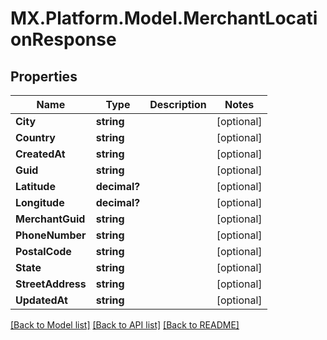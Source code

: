 # MX.Platform.Model.MerchantLocationResponse

## Properties

Name | Type | Description | Notes
------------ | ------------- | ------------- | -------------
**City** | **string** |  | [optional] 
**Country** | **string** |  | [optional] 
**CreatedAt** | **string** |  | [optional] 
**Guid** | **string** |  | [optional] 
**Latitude** | **decimal?** |  | [optional] 
**Longitude** | **decimal?** |  | [optional] 
**MerchantGuid** | **string** |  | [optional] 
**PhoneNumber** | **string** |  | [optional] 
**PostalCode** | **string** |  | [optional] 
**State** | **string** |  | [optional] 
**StreetAddress** | **string** |  | [optional] 
**UpdatedAt** | **string** |  | [optional] 

[[Back to Model list]](../README.md#documentation-for-models) [[Back to API list]](../README.md#documentation-for-api-endpoints) [[Back to README]](../README.md)

